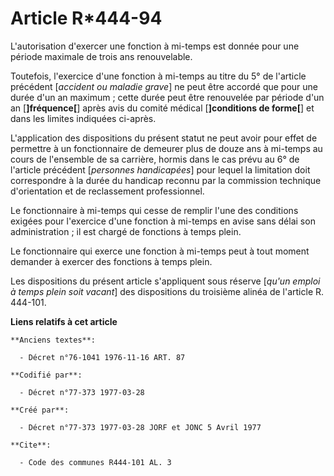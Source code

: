 # Article R*444-94

L'autorisation d'exercer une fonction à mi-temps est donnée pour une période maximale de trois ans renouvelable.

Toutefois, l'exercice d'une fonction à mi-temps au titre du 5° de l'article précédent [*accident ou maladie grave*] ne peut
être accordé que pour une durée d'un an maximum ; cette durée peut être renouvelée par période d'un an [**]fréquence[**]
après avis du comité médical [**]conditions de forme[**] et dans les limites indiquées ci-après.

L'application des dispositions du présent statut ne peut avoir pour effet de permettre à un fonctionnaire de demeurer plus de
douze ans à mi-temps au cours de l'ensemble de sa carrière, hormis dans le cas prévu au 6° de l'article précédent [*personnes
handicapées*] pour lequel la limitation doit correspondre à la durée du handicap reconnu par la commission technique
d'orientation et de reclassement professionnel.

Le fonctionnaire à mi-temps qui cesse de remplir l'une des conditions exigées pour l'exercice d'une fonction à mi-temps en
avise sans délai son administration ; il est chargé de fonctions à temps plein.

Le fonctionnaire qui exerce une fonction à mi-temps peut à tout moment demander à exercer des fonctions à temps plein.

Les dispositions du présent article s'appliquent sous réserve [*qu'un emploi à temps plein soit vacant*] des dispositions du
troisième alinéa de l'article R. 444-101.

**Liens relatifs à cet article**

	**Anciens textes**:

	  - Décret n°76-1041 1976-11-16 ART. 87

	**Codifié par**:

	  - Décret n°77-373 1977-03-28

	**Créé par**:

	  - Décret n°77-373 1977-03-28 JORF et JONC 5 Avril 1977

	**Cite**:

	  - Code des communes R444-101 AL. 3
